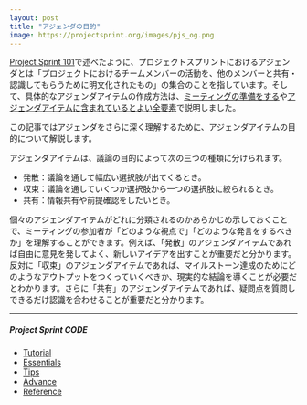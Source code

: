 ```yaml
---
layout: post
title: "アジェンダの目的"
image: https://projectsprint.org/images/pjs_og.png
---
```


[Project Sprint 101](../tutorial/section1-1.md)で述べたように、プロジェクトスプリントにおけるアジェンダとは「プロジェクトにおけるチームメンバーの活動を、他のメンバーと共有・認識してもらうために明文化されたもの」の集合のことを指しています。そして、具体的なアジェンダアイテムの作成方法は、[ミーティングの準備をする](../tutorial/section3-1.md)や[アジェンダアイテムに含まれているとよい全要素](../tips/tips8.md)で説明しました。

この記事ではアジェンダをさらに深く理解するために、アジェンダアイテムの目的について解説します。

アジェンダアイテムは、議論の目的によって次の三つの種類に分けられます。

* 発散：議論を通して幅広い選択肢が出てくるとき。
* 収束：議論を通していくつか選択肢から一つの選択肢に絞られるとき。
* 共有：情報共有や前提確認をしたいとき。

個々のアジェンダアイテムがどれに分類されるのかあらかじめ示しておくことで、ミーティングの参加者が「どのような視点で」「どのような発言をするべきか」を理解することができます。例えば、「発散」のアジェンダアイテムであれば自由に意見を発してよく、新しいアイデアを出すことが重要だと分かります。反対に「収束」のアジェンダアイテムであれば、マイルストーン達成のためにどのようなアウトプットをつくっていくべきか、現実的な結論を導くことが必要だとわかります。さらに「共有」のアジェンダアイテムであれば、疑問点を質問しできるだけ認識を合わせることが重要だと分かります。

---

##### Project Sprint CODE
- [Tutorial](../tutorial/index.md)
- [Essentials](../essentials.md)
- [Tips](../tips/index.md)
- [Advance](../advance.md)
- [Reference](../reference.md)
